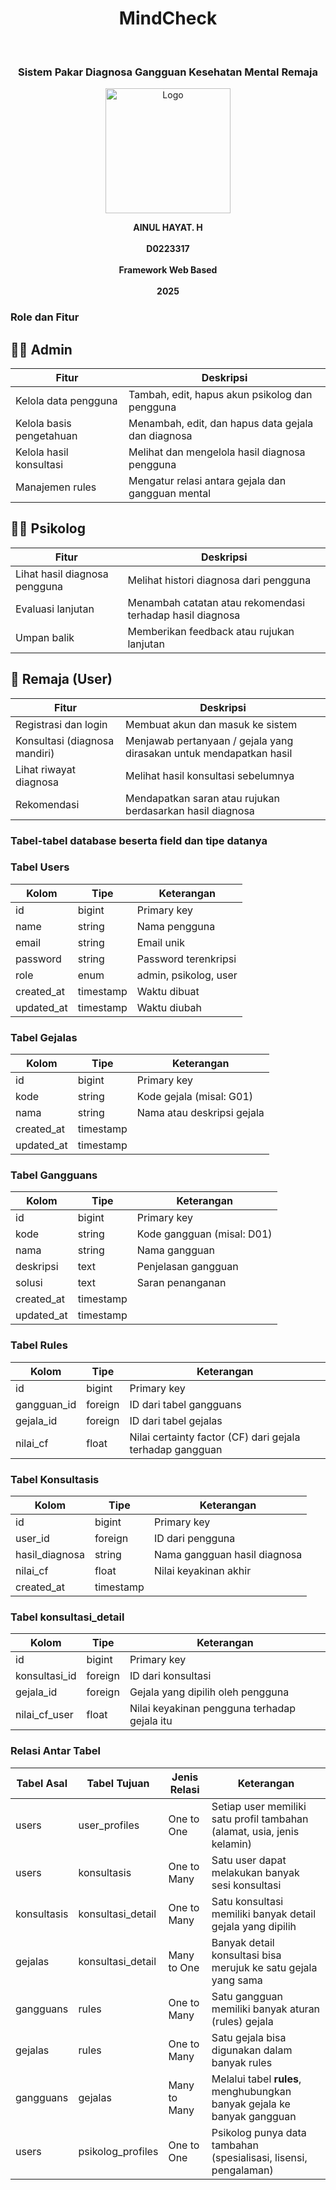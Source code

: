 <h1 align="center">MindCheck</h1> <br>

<h3 align="center">Sistem Pakar Diagnosa Gangguan Kesehatan Mental Remaja</h3>
<p align="center">
  <img src="https://github.com/user-attachments/assets/example-placeholder" alt="Logo" width="200"/>
</p>

<p align="center">
  <strong>AINUL HAYAT. H</strong><br/><br/>
  <strong>D0223317</strong><br/><br/>
  <strong>Framework Web Based</strong><br/><br/>
  <strong>2025</strong>
</p>

<h3>Role dan Fitur</h3>

## 🧑‍⚕️ Admin

| Fitur                     | Deskripsi                                               |
| ------------------------- | ------------------------------------------------------- |
| Kelola data pengguna      | Tambah, edit, hapus akun psikolog dan pengguna          |
| Kelola basis pengetahuan  | Menambah, edit, dan hapus data gejala dan diagnosa      |
| Kelola hasil konsultasi   | Melihat dan mengelola hasil diagnosa pengguna           |
| Manajemen rules           | Mengatur relasi antara gejala dan gangguan mental       |

## 👩‍⚕️ Psikolog

| Fitur                          | Deskripsi                                                  |
| ------------------------------ | ---------------------------------------------------------- |
| Lihat hasil diagnosa pengguna  | Melihat histori diagnosa dari pengguna                     |
| Evaluasi lanjutan              | Menambah catatan atau rekomendasi terhadap hasil diagnosa  |
| Umpan balik                    | Memberikan feedback atau rujukan lanjutan                  |

## 🧑 Remaja (User)

| Fitur                              | Deskripsi                                                           |
| ---------------------------------- | ------------------------------------------------------------------- |
| Registrasi dan login               | Membuat akun dan masuk ke sistem                                    |
| Konsultasi (diagnosa mandiri)     | Menjawab pertanyaan / gejala yang dirasakan untuk mendapatkan hasil |
| Lihat riwayat diagnosa             | Melihat hasil konsultasi sebelumnya                                 |
| Rekomendasi                        | Mendapatkan saran atau rujukan berdasarkan hasil diagnosa           |

<h3>Tabel-tabel database beserta field dan tipe datanya</h3>

<h3>Tabel Users</h3>

| Kolom       | Tipe      | Keterangan                         |
| ----------- | --------- | ---------------------------------- |
| id          | bigint    | Primary key                        |
| name        | string    | Nama pengguna                      |
| email       | string    | Email unik                         |
| password    | string    | Password terenkripsi               |
| role        | enum      | admin, psikolog, user              |
| created_at  | timestamp | Waktu dibuat                       |
| updated_at  | timestamp | Waktu diubah                       |

<h3>Tabel Gejalas</h3>

| Kolom       | Tipe      | Keterangan               |
| ----------- | --------- | ------------------------ |
| id          | bigint    | Primary key              |
| kode        | string    | Kode gejala (misal: G01) |
| nama        | string    | Nama atau deskripsi gejala |
| created_at  | timestamp |                          |
| updated_at  | timestamp |                          |

<h3>Tabel Gangguans</h3>

| Kolom       | Tipe      | Keterangan                         |
| ----------- | --------- | ---------------------------------- |
| id          | bigint    | Primary key                        |
| kode        | string    | Kode gangguan (misal: D01)         |
| nama        | string    | Nama gangguan                      |
| deskripsi   | text      | Penjelasan gangguan                |
| solusi      | text      | Saran penanganan                   |
| created_at  | timestamp |                                    |
| updated_at  | timestamp |                                    |

<h3>Tabel Rules</h3>

| Kolom        | Tipe    | Keterangan                                       |
| ------------ | ------- | ------------------------------------------------ |
| id           | bigint  | Primary key                                      |
| gangguan_id  | foreign | ID dari tabel gangguans                          |
| gejala_id    | foreign | ID dari tabel gejalas                            |
| nilai_cf     | float   | Nilai certainty factor (CF) dari gejala terhadap gangguan |

<h3>Tabel Konsultasis</h3>

| Kolom        | Tipe      | Keterangan                                    |
| ------------ | --------- | --------------------------------------------- |
| id           | bigint    | Primary key                                   |
| user_id      | foreign   | ID dari pengguna                              |
| hasil_diagnosa | string  | Nama gangguan hasil diagnosa                  |
| nilai_cf     | float     | Nilai keyakinan akhir                         |
| created_at   | timestamp |                                               |

<h3>Tabel konsultasi_detail</h3>

| Kolom          | Tipe    | Keterangan                                   |
| -------------- | ------- | -------------------------------------------- |
| id             | bigint  | Primary key                                  |
| konsultasi_id  | foreign | ID dari konsultasi                           |
| gejala_id      | foreign | Gejala yang dipilih oleh pengguna            |
| nilai_cf_user  | float   | Nilai keyakinan pengguna terhadap gejala itu |

<h3>Relasi Antar Tabel</h3>

| Tabel Asal  | Tabel Tujuan       | Jenis Relasi | Keterangan                                                              |
| ----------- | ------------------ | ------------ | ----------------------------------------------------------------------- |
| users       | user\_profiles     | One to One   | Setiap user memiliki satu profil tambahan (alamat, usia, jenis kelamin) |
| users       | konsultasis        | One to Many  | Satu user dapat melakukan banyak sesi konsultasi                        |
| konsultasis | konsultasi\_detail | One to Many  | Satu konsultasi memiliki banyak detail gejala yang dipilih              |
| gejalas     | konsultasi\_detail | Many to One  | Banyak detail konsultasi bisa merujuk ke satu gejala yang sama          |
| gangguans   | rules              | One to Many  | Satu gangguan memiliki banyak aturan (rules) gejala                     |
| gejalas     | rules              | One to Many  | Satu gejala bisa digunakan dalam banyak rules                           |
| gangguans   | gejalas            | Many to Many | Melalui tabel **rules**, menghubungkan banyak gejala ke banyak gangguan |
| users       | psikolog\_profiles | One to One   | Psikolog punya data tambahan (spesialisasi, lisensi, pengalaman)        |

